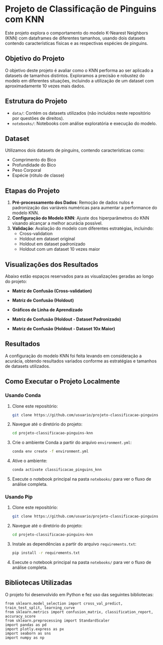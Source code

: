 # Projeto de Classificação de Pinguins com KNN

Este projeto explora o comportamento do modelo K-Nearest Neighbors (KNN) com dataframes de diferentes tamanhos, usando dois datasets contendo características físicas e as respectivas espécies de pinguins.

## Objetivo do Projeto

O objetivo deste projeto é avaliar como o KNN performa ao ser aplicado a datasets de tamanhos distintos. Exploramos a precisão e robustez do modelo em diferentes situações, incluindo a utilização de um dataset com aproximadamente 10 vezes mais dados.

## Estrutura do Projeto

- `data/`: Contém os datasets utilizados (não incluídos neste repositório por questões de direitos).
- `notebooks/`: Notebooks com análise exploratória e execução do modelo.

## Dataset

Utilizamos dois datasets de pinguins, contendo características como:
- Comprimento do Bico
- Profundidade do Bico
- Peso Corporal
- Espécie (rótulo de classe)

## Etapas do Projeto

1. **Pré-processamento dos Dados**: Remoção de dados nulos e padronização das variáveis numéricas para aumentar a performance do modelo KNN.
2. **Configuração do Modelo KNN**: Ajuste dos hiperparâmetros do KNN visando alcançar a melhor acurácia possível.
3. **Validação**: Avaliação do modelo com diferentes estratégias, incluindo:
   - Cross-validation
   - Holdout em dataset original
   - Holdout em dataset padronizado
   - Holdout com um dataset 10 vezes maior

## Visualizações dos Resultados

Abaixo estão espaços reservados para as visualizações geradas ao longo do projeto:

- **Matriz de Confusão (Cross-validation)**
  
- **Matriz de Confusão (Holdout)**
  
- **Gráficos de Linha de Aprendizado**
  
- **Matriz de Confusão (Holdout - Dataset Padronizado)**
  
- **Matriz de Confusão (Holdout - Dataset 10x Maior)**

## Resultados

A configuração do modelo KNN foi feita levando em consideração a acurácia, obtendo resultados variados conforme as estratégias e tamanhos de datasets utilizados.

## Como Executar o Projeto Localmente

### Usando Conda
1. Clone este repositório:
   ```bash
   git clone https://github.com/usuario/projeto-classificacao-pinguins-knn.git
   ```
2. Navegue até o diretório do projeto:
   ```bash
   cd projeto-classificacao-pinguins-knn
   ```
3. Crie o ambiente Conda a partir do arquivo `environment.yml`:
   ```bash
   conda env create -f environment.yml
   ```
4. Ative o ambiente:
   ```bash
   conda activate classificacao_pinguins_knn
   ```
5. Execute o notebook principal na pasta `notebooks/` para ver o fluxo de análise completa.

### Usando Pip
1. Clone este repositório:
   ```bash
   git clone https://github.com/usuario/projeto-classificacao-pinguins-knn.git
   ```
2. Navegue até o diretório do projeto:
   ```bash
   cd projeto-classificacao-pinguins-knn
   ```
3. Instale as dependências a partir do arquivo `requirements.txt`:
   ```bash
   pip install -r requirements.txt
   ```
4. Execute o notebook principal na pasta `notebooks/` para ver o fluxo de análise completa.

## Bibliotecas Utilizadas
O projeto foi desenvolvido em Python e fez uso das seguintes bibliotecas:

~~~from sklearn.neighbors import KNeighborsClassifier
from sklearn.model_selection import cross_val_predict, train_test_split, learning_curve
from sklearn.metrics import confusion_matrix, classification_report, accuracy_score
from sklearn.preprocessing import StandardScaler
import pandas as pd
import plotly.express as px
import seaborn as sns
import numpy as np
~~~
